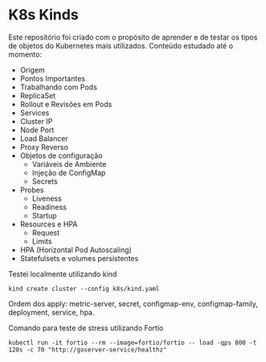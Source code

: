 # K8s Kinds

Este repositório foi criado com o propósito de aprender e de testar os tipos de objetos do Kubernetes mais utilizados.
Conteúdo estudado até o momento:
- Origem
- Pontos Importantes
- Trabalhando com Pods
- ReplicaSet
- Rollout e Revisões em Pods
- Services
- Cluster IP
- Node Port
- Load Balancer
- Proxy Reverso
- Objetos de configuração
  - Variáveis de Ambiente
  - Injeção de ConfigMap
  - Secrets
- Probes
  - Liveness
  - Readiness
  - Startup
- Resources e HPA
  - Request
  - Limits
- HPA (Horizontal Pod Autoscaling)
- Statefulsets e volumes persistentes

Testei localmente utilizando kind
```
kind create cluster --config k8s/kind.yaml
```

Ordem dos apply: metric-server, secret, configmap-env, configmap-family, deployment, service, hpa.

Comando para teste de stress utilizando Fortio
```
kubectl run -it fortio --rm --image=fortio/fortio -- load -qps 800 -t 120s -c 70 "http://goserver-service/healthz"
```